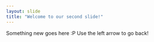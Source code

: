 ```yaml
---
layout: slide
title: "Welcome to our second slide!"
---
```

Something new goes here :P
Use the left arrow to go back!
